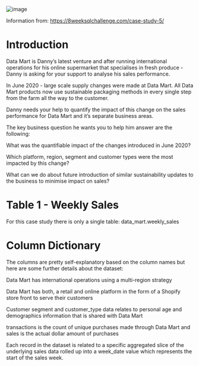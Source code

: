 ![image](https://user-images.githubusercontent.com/109480769/223164134-75f533b8-aa64-4b4c-9e53-d99628e28c6f.png)

Information from: https://8weeksqlchallenge.com/case-study-5/


# Introduction

Data Mart is Danny’s latest venture and after running international operations for his online supermarket that specialises in fresh produce - Danny is asking for your support to analyse his sales performance.

In June 2020 - large scale supply changes were made at Data Mart. All Data Mart products now use sustainable packaging methods in every single step from the farm all the way to the customer.

Danny needs your help to quantify the impact of this change on the sales performance for Data Mart and it’s separate business areas.

The key business question he wants you to help him answer are the following:

What was the quantifiable impact of the changes introduced in June 2020?

Which platform, region, segment and customer types were the most impacted by this change?

What can we do about future introduction of similar sustainability updates to the business to minimise impact on sales?


# Table 1 - Weekly Sales

For this case study there is only a single table: data_mart.weekly_sales


# Column Dictionary

The columns are pretty self-explanatory based on the column names but here are some further details about the dataset:

Data Mart has international operations using a multi-region strategy

Data Mart has both, a retail and online platform in the form of a Shopify store front to serve their customers

Customer segment and customer_type data relates to personal age and demographics information that is shared with Data Mart

transactions is the count of unique purchases made through Data Mart and sales is the actual dollar amount of purchases

Each record in the dataset is related to a specific aggregated slice of the underlying sales data rolled up into a week_date value which represents the start of the sales week.

